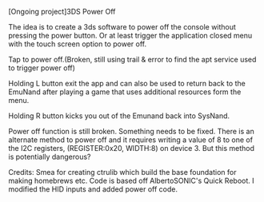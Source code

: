 [Ongoing project]3DS Power Off

The idea is to create a 3ds software to power off the console without pressing the power button. Or at least trigger the application closed menu with the touch screen option to power off.

Tap to power off.(Broken, still using trail & error to find the apt service used to trigger power off)

Holding L button exit the app and can also be used to return back to the EmuNand after playing a game that uses additional resources form the menu.

Holding R button kicks you out of the Emunand back into SysNand.

Power off function is still broken. Something needs to be fixed. There is an alternate method to power off and it requires writing a value of 8 to one of the I2C registers, (REGISTER:0x20, WIDTH:8) on device 3. But this method is potentially dangerous? 

Credits:
Smea for creating ctrulib which build the base foundation for making homebrews etc.
Code is based off AlbertoSONIC's Quick Reboot. I modified the HID inputs and added power off code.
